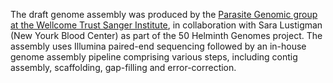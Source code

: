[//]: # (Created by ./bin/manage_files.pl from ./species/Onchocerca_ochengi/PRJEB1204/Onchocerca_ochengi_PRJEB1204.assembly.html on Thu Jun 11 13:45:02 2020)
The draft genome assembly was produced by the [Parasite Genomic group at the Wellcome Trust Sanger Institute](http://www.sanger.ac.uk/research/projects/parasitegenomics/), in collaboration with Sara Lustigman (New Yourk Blood Center) as part of the 50 Helminth Genomes project. The assembly uses Illumina paired-end sequencing followed by an in-house genome assembly pipeline comprising various steps, including contig assembly, scaffolding, gap-filling and error-correction.
